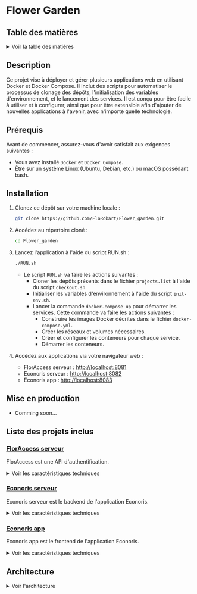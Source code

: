 # Flower Garden

## Table des matières

<details>
<summary>Voir la table des matières</summary>

- [Flower Garden](#flower-garden)
  - [Table des matières](#table-des-matières)
  - [Description](#description)
  - [Prérequis](#prérequis)
  - [Installation](#installation)
  - [Mise en production](#mise-en-production)
  - [Liste des projets inclus](#liste-des-projets-inclus)
    - [FlorAccess serveur](#floraccess-serveur)
    - [Econoris serveur](#econoris-serveur)
    - [Econoris app](#econoris-app)
  - [Architecture](#architecture)

</details>

## Description

Ce projet vise à déployer et gérer plusieurs applications web en utilisant Docker et Docker Compose. Il inclut des scripts pour automatiser le processus de clonage des dépôts, l'initialisation des variables d'environnement, et le lancement des services. Il est conçu pour être facile à utiliser et à configurer, ainsi que pour être extensible afin d'ajouter de nouvelles applications à l'avenir, avec n'importe quelle technologie.

## Prérequis

Avant de commencer, assurez-vous d'avoir satisfait aux exigences suivantes :

- Vous avez installé `Docker` et `Docker Compose`.
- Être sur un système Linux (Ubuntu, Debian, etc.) ou macOS possédant bash.

## Installation

1. Clonez ce dépôt sur votre machine locale :

   ```bash
   git clone https://github.com/FloRobart/Flower_garden.git
   ```

2. Accédez au répertoire cloné :

   ```bash
   cd Flower_garden
   ```

3. Lancez l'application à l'aide du script RUN.sh :

   ```bash
   ./RUN.sh
   ```

   - Le script `RUN.sh` va faire les actions suivantes :
     - Cloner les dépôts présents dans le fichier `projects.list` à l'aide du script `checkout.sh`.
     - Initialiser les variables d'environnement à l'aide du script `init-env.sh`.
     - Lancer la commande `docker-compose up` pour démarrer les services. Cette commande va faire les actions suivantes :
       - Construire les images Docker décrites dans le fichier `docker-compose.yml`.
       - Créer les réseaux et volumes nécessaires.
       - Créer et configurer les conteneurs pour chaque service.
       - Démarrer les conteneurs.

4. Accédez aux applications via votre navigateur web :

   - FlorAccess serveur : [http://localhost:8081](http://localhost:8081)
   - Econoris serveur : [http://localhost:8082](http://localhost:8082)
   - Econoris app : [http://localhost:8083](http://localhost:8083)

## Mise en production

- Comming soon...

## Liste des projets inclus

### [FlorAccess serveur](https://github.com/FloRobart/FlorAccess)

FlorAccess est une API d'authentification.

<details>
<summary>Voir les caractéristiques techniques</summary>

  - Langage : TypeScript
  - Framework : Express.js
  - Base de données : PostgreSQL
  - Authentification : JWT

</details>

### [Econoris serveur](https://github.com/FloRobart/Econoris_server)

Econoris serveur est le backend de l'application Econoris.

<details>
<summary>Voir les caractéristiques techniques</summary>

  - Langage : TypeScript
  - Framework : Express.js
  - Base de données : PostgreSQL
  - Authentification : JWT

</details>

### [Econoris app](https://github.com/FloRobart/econoris_app)

Econoris app est le frontend de l'application Econoris.

<details>
<summary>Voir les caractéristiques techniques</summary>

  - Langage : Flutter (dart)

</details>

## Architecture

<details>
<summary>Voir l'architecture</summary>

- Comming soon...

</details>